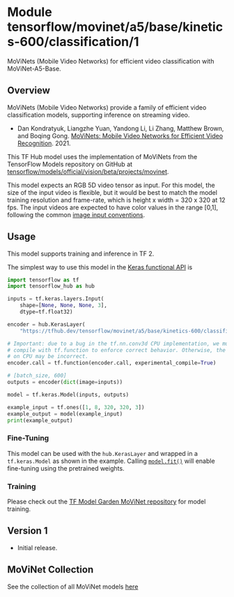 # Module tensorflow/movinet/a5/base/kinetics-600/classification/1

MoViNets (Mobile Video Networks) for efficient video classification with MoViNet-A5-Base.

<!-- asset-path: internal -->
<!-- dataset: kinetics-600 -->
<!-- fine-tunable: true -->
<!-- format: saved_model_2 -->
<!-- language: en -->
<!-- module-type: video-classification -->
<!-- network-architecture: movinet -->

## Overview

MoViNets (Mobile Video Networks) provide a family of efficient video
classification models, supporting inference on streaming video.

* Dan Kondratyuk, Liangzhe Yuan, Yandong Li, Li Zhang, Matthew Brown, and
Boqing Gong. [MoViNets: Mobile Video Networks for Efficient Video Recognition](https://arxiv.org/abs/2103.11511). 2021.

This TF Hub model uses the implementation of MoViNets from the TensorFlow
Models repository on GitHub at
[tensorflow/models/official/vision/beta/projects/movinet](https://github.com/tensorflow/models/tree/master/official/vision/beta/projects).

This model expects an RGB 5D video tensor as input. For this model, the size of
the input video is flexible, but it would be best to
match the model training resolution and frame-rate, which is height x width =
320 x 320 at 12 fps. The input videos are
expected to have color values in the range [0,1], following the common
[image input conventions](https://www.tensorflow.org/hub/common_signatures/images#input).

## Usage

This model supports training and inference in TF 2.

The simplest way to use this model in the
[Keras functional API](https://www.tensorflow.org/guide/keras/functional)
is

```python
import tensorflow as tf
import tensorflow_hub as hub

inputs = tf.keras.layers.Input(
    shape=[None, None, None, 3],
    dtype=tf.float32)

encoder = hub.KerasLayer(
    "https://tfhub.dev/tensorflow/movinet/a5/base/kinetics-600/classification/1")

# Important: due to a bug in the tf.nn.conv3d CPU implementation, we must
# compile with tf.function to enforce correct behavior. Otherwise, the output
# on CPU may be incorrect.
encoder.call = tf.function(encoder.call, experimental_compile=True)

# [batch_size, 600]
outputs = encoder(dict(image=inputs))

model = tf.keras.Model(inputs, outputs)

example_input = tf.ones([1, 8, 320, 320, 3])
example_output = model(example_input)
print(example_output)
```

### Fine-Tuning

This model can be used with the `hub.KerasLayer` and wrapped in a
`tf.keras.Model` as shown in the example. Calling [`model.fit()`](https://www.tensorflow.org/api_docs/python/tf/keras/Model#fit)
will enable fine-tuning using the pretrained weights.

### Training

Please check out the [TF Model Garden MoViNet repository](https://github.com/tensorflow/models/tree/master/official/vision/beta/projects)
for model training.

## Version 1

* Initial release.

## MoViNet Collection

See the collection of all MoViNet models [here](https://tfhub.dev/google/collections/movinet/1)
